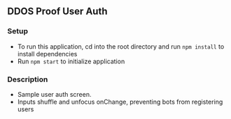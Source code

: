 ## DDOS Proof User Auth

### Setup
  - To run this application, cd into the root directory and run ```npm install``` to install dependencies
  - Run ```npm start``` to initialize application

### Description
  - Sample user auth screen.
  - Inputs shuffle and unfocus onChange, preventing bots from registering users

